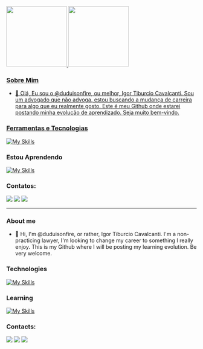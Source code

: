 <div>
<a href="https://github.com/duduisonfire">
<img height="160em" src="https://github-readme-stats.vercel.app/api/top-langs/?username=duduisonfire&layout=compact&langs_count=7&theme=dracula"/>
<img height="160em" src="https://github-readme-stats.vercel.app/api?username=duduisonfire&show_icons=true&theme=dracula&include_all_commits=true&count_private=true"/>
</div>

### Sobre Mim

- 👋 Olá, Eu sou o @duduisonfire, ou melhor, Igor Tiburcio Cavalcanti.
Sou um advogado que não advoga, estou buscando a mudança de carreira 
para algo que eu realmente gosto. Este é meu Github onde estarei postando
minha evolução de aprendizado. Seja muito bem-vindo.

### Ferramentas e Tecnologias
 
[![My Skills](https://skills.thijs.gg/icons?i=html,css,bootstrap,js,nodejs,express)](https://github.com/duduisonfire/)

### Estou Aprendendo
 
[![My Skills](https://skills.thijs.gg/icons?i=ts,react,tailwind)](https://github.com/duduisonfire/)

### Contatos:

<div>
<a href="https://instagram.com/igor.tiburcio.cs" target="_blank"><img src="https://img.shields.io/badge/-Instagram-%23E4405F?style=for-the-badge&logo=instagram&logoColor=white" target="_blank"></a>
<a href = "mailto:igor.tiburcio.cs@outlook.com"><img src="https://img.shields.io/badge/Gmail-D14836?style=for-the-badge&logo=gmail&logoColor=white" target="_blank"></a>
<a href="https://www.linkedin.com/in/igor-tib%C3%BArcio-cavalcanti-758096120/" target="_blank"><img src="https://img.shields.io/badge/-LinkedIn-%230077B5?style=for-the-badge&logo=linkedin&logoColor=white" target="_blank"></a>   
</div>

---
### About me

- 👋 Hi, I'm @duduisonfire, or rather, Igor Tiburcio Cavalcanti.
I'm a non-practicing lawyer, I'm looking to change my career to something I really enjoy. 
This is my Github where I will be posting my learning evolution. Be very welcome.

### Technologies

[![My Skills](https://skills.thijs.gg/icons?i=html,css,bootstrap,js,nodejs,express)](https://github.com/duduisonfire/)

### Learning
 
[![My Skills](https://skills.thijs.gg/icons?i=ts,react,tailwind)](https://github.com/duduisonfire/)

### Contacts:

<div>
<a href="https://instagram.com/igor.tiburcio.cs" target="_blank"><img src="https://img.shields.io/badge/-Instagram-%23E4405F?style=for-the-badge&logo=instagram&logoColor=white" target="_blank"></a>
<a href = "mailto:igor.tiburcio.cs@outlook.com"><img src="https://img.shields.io/badge/Gmail-D14836?style=for-the-badge&logo=gmail&logoColor=white" target="_blank"></a>
<a href="https://www.linkedin.com/in/igor-tib%C3%BArcio-cavalcanti-758096120/" target="_blank"><img src="https://img.shields.io/badge/-LinkedIn-%230077B5?style=for-the-badge&logo=linkedin&logoColor=white" target="_blank"></a>   
</div>


 
